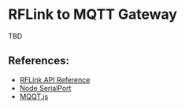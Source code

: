 RFLink to MQTT Gateway
======================

TBD


References:
-----------
* [RFLink API Reference][1]
* [Node SerialPort][2]
* [MQQT.js][3]


[1]: http://www.rflink.nl/blog2/protref
[2]: https://github.com/serialport/node-serialport
[3]: https://github.com/mqttjs/MQTT.js
